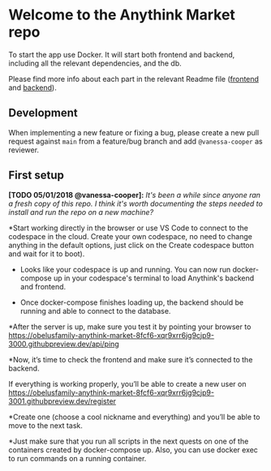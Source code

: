 # Welcome to the Anythink Market repo

To start the app use Docker. It will start both frontend and backend, including all the relevant dependencies, and the db.

Please find more info about each part in the relevant Readme file ([frontend](frontend/readme.md) and [backend](backend/README.md)).

## Development

When implementing a new feature or fixing a bug, please create a new pull request against `main` from a feature/bug branch and add `@vanessa-cooper` as reviewer.

## First setup

**[TODO 05/01/2018 @vanessa-cooper]:** _It's been a while since anyone ran a fresh copy of this repo. I think it's worth documenting the steps needed to install and run the repo on a new machine?_

*Start working directly in the browser or use VS Code to connect to the codespace in the cloud.  Create your own codespace, no need to change anything in the default options, just click on the Create codespace button and wait for it to boot).

 * Looks like your codespace is up and running. You can now run docker-compose up in your codespace's terminal to load Anythink's backend and frontend.
 
 * Once docker-compose finishes loading up, the backend should be running and able to connect to the database.
 
*After the server is up, make sure you test it by pointing your browser to https://obelusfamily-anythink-market-8fcf6-xqr9xrr6jg9cjp9-3000.githubpreview.dev/api/ping

*Now, it’s time to check the frontend and make sure it’s connected to the backend.

If everything is working properly, you’ll be able to create a new user on https://obelusfamily-anythink-market-8fcf6-xqr9xrr6jg9cjp9-3001.githubpreview.dev/register

*Create one (choose a cool nickname and everything) and you’ll be able to move to the next task.

*Just make sure that you run all scripts in the next quests on one of the containers created by docker-compose up.  Also, you can use docker exec to run commands on a running container.
